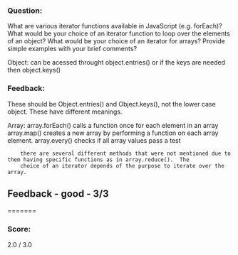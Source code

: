 ### Question:

What are various iterator functions available in JavaScript (e.g. forEach)?  What would be your choice of an iterator function to loop over the elements of an object?  What would be your choice of an iterator for arrays? Provide simple examples with your brief comments?


Object: can be acessed throught object.entries() or if the keys are needed then object.keys() 

### Feedback: 
These should be Object.entries() and Object.keys(), not the lower case object.
These have different meanings.


Array:  array.forEach() calls a function once for each element in an array 
        array.map() creates a new array by performing a function on each array element. 
        array.every() checks if all array values pass a test 


        there are several different methods that were not mentioned due to them having specific functions as in array.reduce().  The 
        choice of an iterator depends of the purpose to iterate over the array.   



## Feedback - good - 3/3
=======
### Score:
2.0 / 3.0

